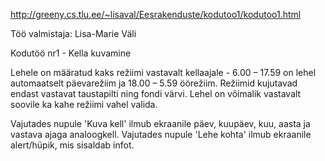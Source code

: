 http://greeny.cs.tlu.ee/~lisaval/Eesrakenduste/kodutoo1/kodutoo1.html

Töö valmistaja: Lisa-Marie Väli

Kodutöö nr1 - Kella kuvamine

Lehele on määratud kaks režiimi vastavalt kellaajale - 6.00 – 17.59 on lehel automaatselt päevarežiim ja 18.00 – 5.59 öörežiim. Režiimid kujutavad endast vastavat taustapilti ning fondi värvi. Lehel on võimalik vastavalt soovile ka kahe režiimi vahel valida. 

Vajutades nupule 'Kuva kell' ilmub ekraanile päev, kuupäev, kuu, aasta ja vastava ajaga analoogkell. Vajutades nupule 'Lehe kohta' ilmub ekraanile alert/hüpik, mis sisaldab infot.


